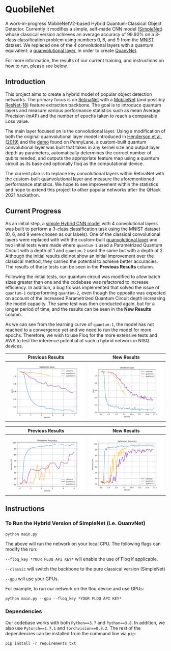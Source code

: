 # QuobileNet
A work-in-progress MobileNetV2-based Hybrid Quantum-Classical Object Detector. Currently it modifies a simple, self-made CNN model ([SimpleNet](networks/backbones/SimpleNet.py)) whose classical version achieves an average accuracy of 99.60% on a 3-class classification problem using numbers 0, 6, and 9 from the [MNIST](http://yann.lecun.com/exdb/mnist/) dataset. We replaced one of the 4 convolutional layers with a quantum equivalent: a [quanvolutional layer](networks/backbones/custom_layers/QuanvLayer.py), in order to create [QuanvNet](networks/backbones/QuanvNet.py).

For more information, the results of our current training, and instructions on how to run, please see below.

## Introduction

This project aims to create a hybrid model of popular object detection networks. The primary focus is on [RetinaNet](https://arxiv.org/abs/1708.02002) with a [MobileNet](https://arxiv.org/abs/1704.04861) (and possibly [ResNet-18](https://arxiv.org/abs/1512.03385)) feature extraction backbone. The goal is to introduce quantum layers and measure various performance statistics such as mean Average Precision (mAP) and the number of epochs taken to reach a comparable Loss value.

The main layer focused on is the convolutional layer. Using a modification of both the original quanvolutional layer model introduced in [Henderson et al. (2019)](https://arxiv.org/abs/1904.04767) and the [demo](https://pennylane.ai/qml/demos/tutorial_quanvolution.html) found on PennyLane, a custom-built quantum convolutional layer was built that takes in any kernel size and output layer depth as parameters, automatically determines the correct number of qubits needed, and outputs the appropriate feature map using a quantum circuit as its base and optionally floq as the computational device.

The current plan is to replace key convolutional layers within RetinaNet with the custom-built quanvolutional layer and measure the aforementioned performance statistics. We hope to see improvement within the statistics and hope to extend this project to other popular networks after the QHack 2021 hackathon.

## Current Progress

As an initial step, a [simple Hybrid CNN model](networks/backbones/QuanvNet.py) with 4 convolutional layers was built to perform a 3-class classification task using the MNIST dataset (0, 6, and 9 were chosen as our labels). One of the classical convolutional layers were replaced with with the custom-built [quanvolutional layer](networks/backbones/custom_layers/QuanvLayer.py) and two initial tests were made where `quantum-1` used a Parametrized Quantum Circuit with a depth of 1 and `quantum-2` used the same but with a depth of 2. Although the initial results did not show an initial improvement over the classical method, they carried the potential to achieve better accuracies. The results of these tests can be seen in the **Previous Results** column.

Following the initial tests, our quantum circuit was modified to allow batch sizes greater than one and the codebase was refactored to increase efficiency. In addition, a bug fix was implemented that solved the issue of `quantum-1` outperforming `quantum-2`, even though the opposite was expected on account of the increased Parametrized Quantum Circuit depth increasing the model capacity. The same test was then conducted again, but for a longer period of time, and the results can be seen in the **New Results** column. 

As we can see from the learning curve of `quantum-1`, the model has not reached to a convergence yet and we need to run the model for more epochs. Therefore, we wish to use Floq for the more extensive tests and AWS to test the inference potential of such a hybrid network in NISQ devices.

Previous Results          |  New Results
:-------------------------:|:-------------------------:
![](png/old_layer/validation_loss.png)  |  ![](png/new_layer/validation_loss.png)

Previous Results          |  New Results
:-------------------------:|:-------------------------:
![](png/old_layer/validation_acc.png)  |  ![](png/new_layer/validation_acc.png)

## Instructions
### To Run the Hybrid Version of SimpleNet (i.e. QuanvNet)
```
python main.py
```
The above will run the network on your local CPU. The following flags can modify the run:

`--floq_key *YOUR FLOQ API KEY*` will enable the use of Floq if applicable.

`--classic` will switch the backbone to the pure classical version (SimpleNet)

`--gpu` will use your GPUs.

For example, to run our network on the floq device and use GPUs:
```
python main.py --gpu --floq_key *YOUR FLOQ API KEY*
```
### Dependencies
Our codebase works with both `Python==3.7` and `Python==3.8`. In addition, we also use `Pytorch==1.7.1` and `torchvision==0.8.2`. The rest of the dependencies can be installed from the command line via `pip`:
```
pip install -r requirements.txt
```

